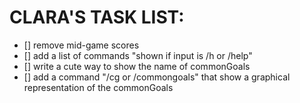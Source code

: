 # CLARA'S TASK LIST:

- [] remove mid-game scores
- [] add a list of commands "shown if input is /h or /help"
- [] write a cute way to show the name of commonGoals
- [] add a command "/cg or /commongoals" that show a graphical representation of the commonGoals
